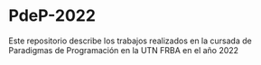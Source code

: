 # PdeP-2022
Este repositorio describe los trabajos realizados en la cursada de Paradigmas de Programación en la UTN FRBA en el año 2022
